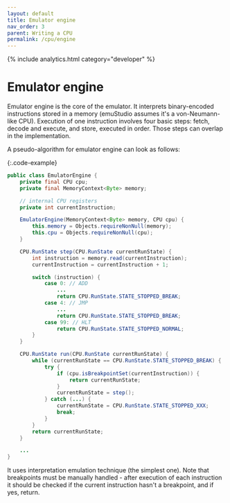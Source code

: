 ```yaml
---
layout: default
title: Emulator engine
nav_order: 3
parent: Writing a CPU
permalink: /cpu/engine
---
```


{% include analytics.html category="developer" %}

# Emulator engine

Emulator engine is the core of the emulator. It interprets binary-encoded instructions stored in a memory (emuStudio assumes it's a von-Neumann-like CPU). Execution of one instruction
involves four basic steps: fetch, decode and execute, and store, executed in order. Those steps can overlap in the implementation.

A pseudo-algorithm for emulator engine can look as follows:

{:.code-example}
```java
public class EmulatorEngine {
    private final CPU cpu;
    private final MemoryContext<Byte> memory;

    // internal CPU registers
    private int currentInstruction;

    EmulatorEngine(MemoryContext<Byte> memory, CPU cpu) {
        this.memory = Objects.requireNonNull(memory);
        this.cpu = Objects.requireNonNull(cpu);
    }

    CPU.RunState step(CPU.RunState currentRunState) {
        int instruction = memory.read(currentInstruction);
        currentInstruction = currentInstruction + 1;

        switch (instruction) {
            case 0: // ADD
                ...
                return CPU.RunState.STATE_STOPPED_BREAK;
            case 4: // JMP
                ...
                return CPU.RunState.STATE_STOPPED_BREAK;
            case 99: // HLT
                return CPU.RunState.STATE_STOPPED_NORMAL;
        }
    }

    CPU.RunState run(CPU.RunState currentRunState) {
        while (currentRunState == CPU.RunState.STATE_STOPPED_BREAK) {
            try {
                if (cpu.isBreakpointSet(currentInstruction)) {
                    return currentRunState;
                }
                currentRunState = step();
            } catch (...) {
                currentRunState = CPU.RunState.STATE_STOPPED_XXX;
                break;
            }
        }
        return currentRunState;
    }

    ...
}
```

It uses interpretation emulation technique (the simplest one). Note that breakpoints must be manually handled - after execution of each instruction it should be checked if the current instruction hasn't a breakpoint, and if yes, return. 
